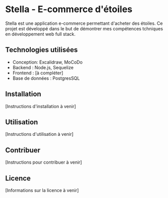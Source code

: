 # Stella - E-commerce d'étoiles

Stella est une application e-commerce permettant d'acheter des étoiles. Ce projet est développé dans le but de démontrer mes compétences tchniques en développement web full stack.

## Technologies utilisées

- Conception: Excalidraw, MoCoDo
- Backend : Node.js, Sequelize
- Frontend : [à compléter]
- Base de données : PostgresSQL

## Installation

[Instructions d'installation à venir]

## Utilisation

[Instructions d'utilisation à venir]

## Contribuer

[Instructions pour contribuer à venir]

## Licence

[Informations sur la licence à venir]